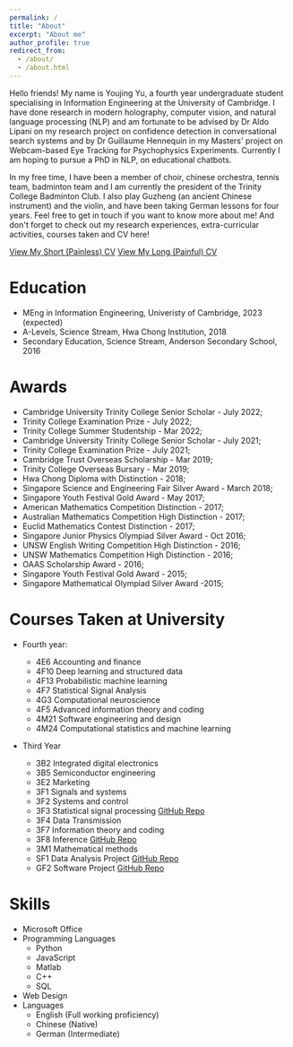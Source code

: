 ```yaml
---
permalink: /
title: "About"
excerpt: "About me"
author_profile: true
redirect_from: 
  - /about/
  - /about.html
---
```


Hello friends! My name is Youjing Yu, a fourth year undergraduate student specialising in Information Engineering at the University of Cambridge. I have done research in modern holography, computer vision, and natural language processing (NLP) and am fortunate to be advised by Dr Aldo Lipani on my research project on confidence detection in conversational search systems and by Dr Guillaume Hennequin in my Masters' project on Webcam-based Eye Tracking for Psychophysics Experiments. Currently I am hoping to pursue a PhD in NLP, on educational chatbots. 

In my free time, I have been a member of choir, chinese orchestra, tennis team, badminton team and I am currently the president of the Trinity College Badminton Club. I also play Guzheng (an ancient Chinese instrument) and the violin, and have been taking German lessons for four years. Feel free to get in touch if you want to know more about me! And don't forget to check out my research experiences, extra-curricular activities, courses taken and CV here!

<a href="http://YoujingYu99.github.io/files/CV_Youjing_YU.pdf" target="_blank">View My Short (Painless) CV</a>
<a href="http://YoujingYu99.github.io/files/CV_Youjing_YU_short.pdf" target="_blank">View My Long (Painful) CV</a>

Education
======
* MEng in Information Engineering, Univeristy of Cambridge, 2023 (expected)
* A-Levels, Science Stream, Hwa Chong Institution, 2018
* Secondary Education, Science Stream, Anderson Secondary School, 2016

Awards
======
* Cambridge University Trinity College Senior Scholar  - July 2022;
* Trinity College Examination Prize - July 2022;
* Trinity College Summer Studentship - Mar 2022;
* Cambridge University Trinity College Senior Scholar  - July 2021;
* Trinity College Examination Prize - July 2021;
* Cambridge Trust Overseas Scholarship - Mar 2019;
* Trinity College Overseas Bursary - Mar 2019;
* Hwa Chong Diploma with Distinction - 2018;
* Singapore Science and Engineering Fair Silver Award - March 2018;
* Singapore Youth Festival Gold Award - May 2017;
* American Mathematics Competition Distinction - 2017;
* Australian Mathematics Competition High Distinction - 2017;
* Euclid Mathematics Contest Distinction - 2017;
* Singapore Junior Physics Olympiad Silver Award - Oct 2016;
* UNSW English Writing Competition High Distinction - 2016;
* UNSW Mathematics Competition High Distinction - 2016;
* OAAS Scholarship Award - 2016;
* Singapore Youth Festival Gold Award - 2015;
* Singapore Mathematical Olympiad Silver Award -2015;


Courses Taken at University
======

* Fourth year: 
  * 4E6	Accounting and finance
  * 4F10 Deep learning and structured data
  * 4F13 Probabilistic machine learning
  * 4F7	Statistical Signal Analysis
  * 4G3	Computational neuroscience
  * 4F5	Advanced information theory and coding
  * 4M21 Software engineering and design
  * 4M24 Computational statistics and machine learning


* Third Year
  * 3B2	Integrated digital electronics 
  * 3B5	Semiconductor engineering
  * 3E2	Marketing
  * 3F1	Signals and systems
  * 3F2	Systems and control
  * 3F3	Statistical signal processing <a href="https://github.com/YoujingYu99/IIA_3F3_Signal_Processing">GitHub Repo</a>
  * 3F4	Data Transmission
  * 3F7	Information theory and coding
  * 3F8	Inference <a href="https://github.com/YoujingYu99/IIA_3F8_Inference">GitHub Repo</a>
  * 3M1	Mathematical methods
  * SF1 Data Analysis Project <a href="https://github.com/YoujingYu99/IIA_SF1_Data_Analysis">GitHub Repo</a>
  * GF2 Software Project <a href="https://github.com/YoujingYu99/logic_simulator">GitHub Repo</a>

Skills
======
* Microsoft Office
* Programming Languages
  * Python
  * JavaScript
  * Matlab
  * C++
  * SQL
* Web Design
* Languages
  *  English (Full working proficiency)
  *  Chinese (Native)
  *  German (Intermediate)